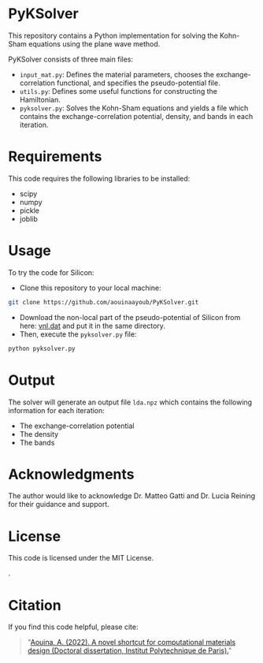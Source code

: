 # PyKSolver

This repository contains a Python implementation for solving the Kohn-Sham equations using the plane wave method.

PyKSolver consists of three main files:
- `input_mat.py`: Defines the material parameters, chooses the exchange-correlation functional, and specifies the pseudo-potential file.
- `utils.py`: Defines some useful functions for constructing the Hamiltonian.
- `pyksolver.py`: Solves the Kohn-Sham equations and yields a file which contains the exchange-correlation potential, density, and bands in each iteration.

# Requirements

This code requires the following libraries to be installed:
- scipy
- numpy
- pickle
- joblib 
# Usage 
To try the code for Silicon:
- Clone this repository to your local machine:

```bash
git clone https://github.com/aouinaayoub/PyKSolver.git
``` 
- Download the non-local part of the pseudo-potential of Silicon from here: [vnl.dat](https://zenodo.org/record/7661254/files/vnl.tar.gz?download=1) and put it in the same directory. 
- Then, execute the `pyksolver.py` file:
```bash 
python pyksolver.py
``` 
# Output

The solver will generate an output file `lda.npz` which contains the following information for each iteration:
- The exchange-correlation potential
- The density
- The bands

# Acknowledgments

The author would like to acknowledge Dr. Matteo Gatti and Dr. Lucia Reining for their guidance and support.

# License

This code is licensed under the MIT License.

.
# Citation 
 If you find this code helpful, please cite: 
> "[Aouina, A. (2022). A novel shortcut for computational materials design (Doctoral dissertation, Institut Polytechnique de Paris).](https://hal-cnrs.archives-ouvertes.fr/X-LSI/tel-03662872v1)" 
